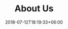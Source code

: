 ---
title: "About Us"
date: 2018-07-12T18:19:33+06:00
bg_image: images/background/page-title.webp
description : "This is meta description"
layout: "about"
draft: false

###################################### philosophy ####################################
philosophy:
  enable : true
  subtitle : Know About
  title : Our Philosophy
  content : Our authors are at the heart of every decision we make. We focus on results to delight our authors by continually striving to exceed their expectations in everything we do and by holding ourselves accountable at every step. We are transparent to our authors as we believe our success solely depends on our authors’ success. For that reason, we are also building a corporate culture that rewards innovation and creativity to all our employees to continually provide the best tools and services for our clients.
  image : images/background/about-bg.webp

###################################### ceo ########################################
ceo:
  enable : true
  bg_image : images/about/ceo.webp
  title : 
  content : Writer Solution gives the smart solution for your publishing success.
  signature : images/about/ceo-signature.png
  name : John Doe
  designation : CEO

########################################### Mission ###################################
mission:
  enable : true
  subtitle : Our Goal
  title : Company Mission
  content : We are highly experienced publishing professionals who want to give authors not only an excellent experience with us but also to see results of their hard work. We are here to guide you every step of the way of your publishing journey.
  image : images/chart.webp
  accordion:
    - title : Our Company Mission
      description : Our company’s purpose is to provide publishing and marketing services to seasoned and aspiring authors at every step of the publishing process. We are committed to providing the best customer service possible to our clients in publishing, and providing the tools and services necessary for them to realize their publishing dreams.
      
    - title : Our Company Vision
      description : Our aim is to become highly successful at what we do. We aim to establish a solid business relationship with our authors as we know that we cannot be successful if our authors are not successful as well.
      
    - title : Our Company Goal
      description : Our goal is to maintain transparency to our authors and truly helping them succeed. We focus on results to make our authors happy by striving to go beyond their expectations in all that we do and we hold responsible at every step.

###################################### funfacts ####################################
funfacts: 
  enable : true
  bg_image : images/background/cta.webp
  counter:
    - title : Projects Done
      icon : ti-server # themify icon pack : https://themify.me/themify-icons
      count : 230
      
    - title : Satisfied Clients
      icon : ti-face-smile # themify icon pack : https://themify.me/themify-icons
      count : 789
      
    - title : Cup Of Coffee
      icon : ti-thumb-up # themify icon pack : https://themify.me/themify-icons
      count : 580
      
    - title : Awards Win
      icon : ti-cup # themify icon pack : https://themify.me/themify-icons
      count : 130

########################################### skill ###################################
skill:
  enable : true
  subtitle : Know About
  title : Why Choose Us
  content : We are focused on providing you the topnotch results in everything we do. We exist to help you become published successful authors by offering 100% net royalties as our commitment to truly helping you succeed in the industry. On top of that, our well diverse and high caliber team is available almost 24/7 to provide you the support and proper guidance whenever you need them.
  image : images/banner/banner-4.webp


---